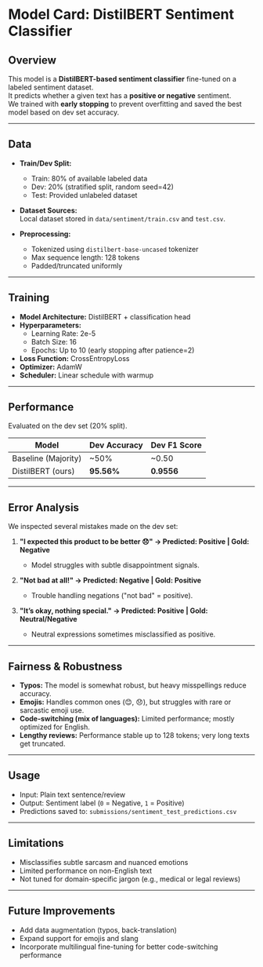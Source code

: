 # Model Card: DistilBERT Sentiment Classifier

## Overview
This model is a **DistilBERT-based sentiment classifier** fine-tuned on a labeled sentiment dataset.  
It predicts whether a given text has a **positive or negative** sentiment.  
We trained with **early stopping** to prevent overfitting and saved the best model based on dev set accuracy.

---

## Data
- **Train/Dev Split:**  
  - Train: 80% of available labeled data  
  - Dev: 20% (stratified split, random seed=42)  
  - Test: Provided unlabeled dataset  

- **Dataset Sources:**  
  Local dataset stored in `data/sentiment/train.csv` and `test.csv`.

- **Preprocessing:**  
  - Tokenized using `distilbert-base-uncased` tokenizer  
  - Max sequence length: 128 tokens  
  - Padded/truncated uniformly  

---

## Training
- **Model Architecture:** DistilBERT + classification head  
- **Hyperparameters:**  
  - Learning Rate: 2e-5  
  - Batch Size: 16  
  - Epochs: Up to 10 (early stopping after patience=2)  
- **Loss Function:** CrossEntropyLoss  
- **Optimizer:** AdamW  
- **Scheduler:** Linear schedule with warmup  

---

## Performance
Evaluated on the dev set (20% split).  

| Model                | Dev Accuracy | Dev F1 Score |
|-----------------------|--------------|--------------|
| Baseline (Majority)   | ~50%         | ~0.50        |
| DistilBERT (ours)     | **95.56%**   | **0.9556**   |

---

## Error Analysis
We inspected several mistakes made on the dev set:  

1. **"I expected this product to be better 😞" → Predicted: Positive | Gold: Negative**  
   - Model struggles with subtle disappointment signals.  

2. **"Not bad at all!" → Predicted: Negative | Gold: Positive**  
   - Trouble handling negations ("not bad" = positive).  

3. **"It’s okay, nothing special." → Predicted: Positive | Gold: Neutral/Negative**  
   - Neutral expressions sometimes misclassified as positive.  

---

## Fairness & Robustness
- **Typos:** The model is somewhat robust, but heavy misspellings reduce accuracy.  
- **Emojis:** Handles common ones (😊, 😞), but struggles with rare or sarcastic emoji use.  
- **Code-switching (mix of languages):** Limited performance; mostly optimized for English.  
- **Lengthy reviews:** Performance stable up to 128 tokens; very long texts get truncated.  

---

## Usage
- Input: Plain text sentence/review  
- Output: Sentiment label (`0` = Negative, `1` = Positive)  
- Predictions saved to: `submissions/sentiment_test_predictions.csv`  

---

## Limitations
- Misclassifies subtle sarcasm and nuanced emotions  
- Limited performance on non-English text  
- Not tuned for domain-specific jargon (e.g., medical or legal reviews)  

---

## Future Improvements
- Add data augmentation (typos, back-translation)  
- Expand support for emojis and slang  
- Incorporate multilingual fine-tuning for better code-switching performance  
